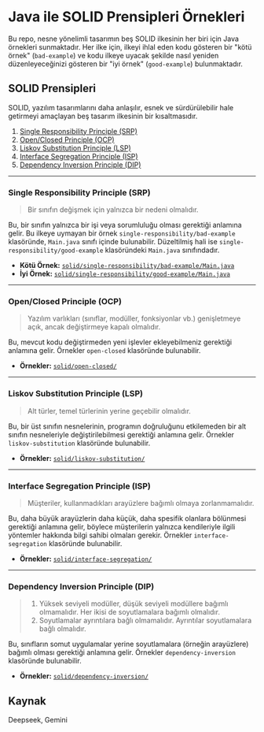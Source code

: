 # Java ile SOLID Prensipleri Örnekleri

Bu repo, nesne yönelimli tasarımın beş SOLID ilkesinin her biri için Java örnekleri sunmaktadır. Her ilke için, ilkeyi ihlal eden kodu gösteren bir "kötü örnek" (`bad-example`) ve kodu ilkeye uyacak şekilde nasıl yeniden düzenleyeceğinizi gösteren bir "iyi örnek" (`good-example`) bulunmaktadır.

## SOLID Prensipleri

SOLID, yazılım tasarımlarını daha anlaşılır, esnek ve sürdürülebilir hale getirmeyi amaçlayan beş tasarım ilkesinin bir kısaltmasıdır.

1.  [Single Responsibility Principle (SRP)](#single-responsibility-principle-srp)
2.  [Open/Closed Principle (OCP)](#openclosed-principle-ocp)
3.  [Liskov Substitution Principle (LSP)](#liskov-substitution-principle-lsp)
4.  [Interface Segregation Principle (ISP)](#interface-segregation-principle-isp)
5.  [Dependency Inversion Principle (DIP)](#dependency-inversion-principle-dip)

---

### Single Responsibility Principle (SRP)

> Bir sınıfın değişmek için yalnızca bir nedeni olmalıdır.

Bu, bir sınıfın yalnızca bir işi veya sorumluluğu olması gerektiği anlamına gelir. Bu ilkeye uymayan bir örnek `single-responsibility/bad-example` klasöründe, `Main.java` sınıfı içinde bulunabilir. Düzeltilmiş hali ise `single-responsibility/good-example` klasöründeki `Main.java` sınıfındadır.

-   **Kötü Örnek:** [`solid/single-responsibility/bad-example/Main.java`](solid/single-responsibility/bad-example/Main.java)
-   **İyi Örnek:** [`solid/single-responsibility/good-example/Main.java`](solid/single-responsibility/good-example/Main.java)

---

### Open/Closed Principle (OCP)

> Yazılım varlıkları (sınıflar, modüller, fonksiyonlar vb.) genişletmeye açık, ancak değiştirmeye kapalı olmalıdır.

Bu, mevcut kodu değiştirmeden yeni işlevler ekleyebilmeniz gerektiği anlamına gelir. Örnekler `open-closed` klasöründe bulunabilir.

-   **Örnekler:** [`solid/open-closed/`](solid/open-closed/)

---

### Liskov Substitution Principle (LSP)

> Alt türler, temel türlerinin yerine geçebilir olmalıdır.

Bu, bir üst sınıfın nesnelerinin, programın doğruluğunu etkilemeden bir alt sınıfın nesneleriyle değiştirilebilmesi gerektiği anlamına gelir. Örnekler `liskov-substitution` klasöründe bulunabilir.

-   **Örnekler:** [`solid/liskov-substitution/`](solid/liskov-substitution/)

---

### Interface Segregation Principle (ISP)

> Müşteriler, kullanmadıkları arayüzlere bağımlı olmaya zorlanmamalıdır.

Bu, daha büyük arayüzlerin daha küçük, daha spesifik olanlara bölünmesi gerektiği anlamına gelir, böylece müşterilerin yalnızca kendileriyle ilgili yöntemler hakkında bilgi sahibi olmaları gerekir. Örnekler `interface-segregation` klasöründe bulunabilir.

-   **Örnekler:** [`solid/interface-segregation/`](solid/interface-segregation/)

---

### Dependency Inversion Principle (DIP)

> 1.  Yüksek seviyeli modüller, düşük seviyeli modüllere bağımlı olmamalıdır. Her ikisi de soyutlamalara bağımlı olmalıdır.
> 2.  Soyutlamalar ayrıntılara bağlı olmamalıdır. Ayrıntılar soyutlamalara bağlı olmalıdır.

Bu, sınıfların somut uygulamalar yerine soyutlamalara (örneğin arayüzlere) bağımlı olması gerektiği anlamına gelir. Örnekler `dependency-inversion` klasöründe bulunabilir.

-   **Örnekler:** [`solid/dependency-inversion/`](solid/dependency-inversion/)

## Kaynak
Deepseek, Gemini